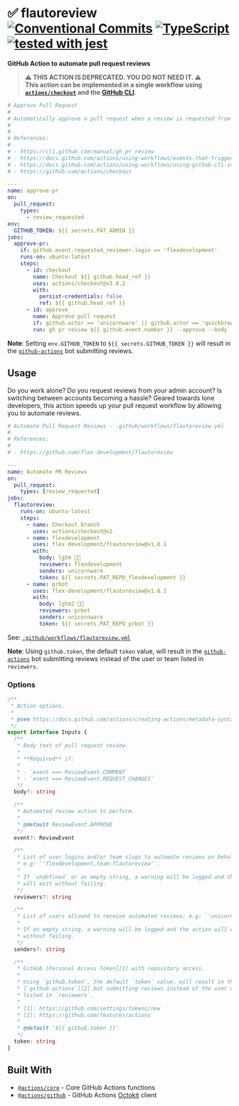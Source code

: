 # :white_check_mark: flautoreview [![Conventional Commits](https://img.shields.io/badge/Conventional%20Commits-1.0.0-yellow.svg)](https://conventionalcommits.org) [![TypeScript](https://badgen.net/badge/-/typescript?icon=typescript&label)](https://www.typescriptlang.org/) [![tested with jest](https://img.shields.io/badge/tested_with-jest-99424f.svg)](https://github.com/facebook/jest)

**GitHub Action to automate pull request reviews**

> **:warning: THIS ACTION IS DEPRECATED. YOU DO NOT NEED IT. :warning:**\
> **This action can be implemented in a single workflow using
> [`actions/checkout`][3] and the [GitHub CLI][4].**

```yaml
# Approve Pull Request
#
# Automatically approve a pull request when a review is requested from @flexdevelopment by certain users.
#
#
# References:
#
# - https://cli.github.com/manual/gh_pr_review
# - https://docs.github.com/actions/using-workflows/events-that-trigger-workflows#pull_request
# - https://docs.github.com/actions/using-workflows/using-github-cli-in-workflows
# - https://github.com/actions/checkout

---
name: approve-pr
on:
  pull_request:
    types:
      - review_requested
env:
  GITHUB_TOKEN: ${{ secrets.PAT_ADMIN }}
jobs:
  approve-pr:
    if: github.event.requested_reviewer.login == 'flexdevelopment'
    runs-on: ubuntu-latest
    steps:
      - id: checkout
        name: Checkout ${{ github.head_ref }}
        uses: actions/checkout@v3.0.2
        with:
          persist-credentials: false
          ref: ${{ github.head_ref }}
      - id: approve
        name: Approve pull request
        if: github.actor == 'unicornware' || github.actor == 'quickbrownfox'
        run: gh pr review ${{ github.event.number }} --approve --body 'lgtm 👍🏾'
```

**Note**: Setting `env.GITHUB_TOKEN` to `${{ secrets.GITHUB_TOKEN }}` will
result in the [`github-actions`][5] bot submitting reviews.

## Usage

Do you work alone? Do you request reviews from your admin account? Is switching
between accounts becoming a hassle? Geared towards lone developers, this action
speeds up your pull request workflow by allowing you to automate reviews.

```yaml
# Automate Pull Request Reviews - .github/workflows/flautoreview.yml
#
# References:
#
# - https://github.com/flex-development/flautoreview

---
name: Automate PR Reviews
on:
  pull_request:
    types: [review_requested]
jobs:
  flautoreview:
    runs-on: ubuntu-latest
    steps:
      - name: Checkout branch
        uses: actions/checkout@v2
      - name: flexdevelopment
        uses: flex-development/flautoreview@v1.0.1
        with:
          body: lgtm 👍🏾
          reviewers: flexdevelopment
          senders: unicornware
          token: ${{ secrets.PAT_REPO_flexdevelopment }}
      - name: prbot
        uses: flex-development/flautoreview@v1.0.1
        with:
          body: lgtm2 👍🏾
          reviewers: prbot
          senders: unicornware
          token: ${{ secrets.PAT_REPO_prbot }}
```

See: [`.github/workflows/flautoreview.yml`](.github/workflows/flautoreview.yml)

**Note**: Using `github.token`, the default `token` value, will result in the
[`github-actions`][5] bot submitting reviews instead of the user or team listed
in `reviewers`.

### Options

```typescript
/**
 * Action options.
 *
 * @see https://docs.github.com/actions/creating-actions/metadata-syntax-for-github-actions#inputs
 */
export interface Inputs {
  /**
   * Body text of pull request review.
   *
   * **Required** if:
   *
   * - `event === ReviewEvent.COMMENT`
   * - `event === ReviewEvent.REQUEST_CHANGES`
   */
  body?: string

  /**
   * Automated review action to perform.
   *
   * @default ReviewEvent.APPROVE
   */
  event?: ReviewEvent

  /**
   * List of user logins and/or team slugs to automate reviews on behalf of;
   * e.g: `'flexdevelopment,team-flautoreview'`.
   *
   * If `undefined` or an empty string, a warning will be logged and the action
   * will exit without failing.
   */
  reviewers?: string

  /**
   * List of users allowed to receive automated reviews; e.g: `'unicornware'`.
   *
   * If an empty string, a warning will be logged and the action will exit
   * without failing.
   */
  senders?: string

  /**
   * GitHub [Personal Access Token][1] with repository access.
   *
   * Using `github.token`, the default `token` value, will result in the
   * [`github-actions`][2] bot submitting reviews instead of the user or team
   * listed in `reviewers`.
   *
   * [1]: https://github.com/settings/tokens/new
   * [2]: https://github.com/features/actions
   *
   * @default '${{ github.token }}'
   */
  token: string
}
```

## Built With

- [`@actions/core`][1] - Core GitHub Actions functions
- [`@actions/github`][2] - GitHub Actions [Octokit][3] client

[1]: https://github.com/actions/toolkit/tree/master/packages/core
[2]: https://github.com/actions/toolkit/tree/master/packages/github
[3]: https://github.com/actions/checkout
[4]: https://docs.github.com/actions/using-workflows/using-github-cli-in-workflows
[5]: https://github.com/apps/github-actions
